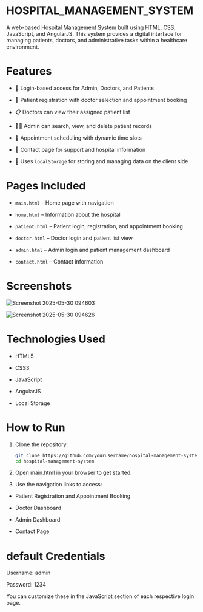 # HOSPITAL_MANAGEMENT_SYSTEM
A web-based Hospital Management System built using HTML, CSS, JavaScript, and AngularJS. This system provides a digital interface for managing patients, doctors, and administrative tasks within a healthcare environment.
# Features
- 🔐 Login-based access for Admin, Doctors, and Patients
  
- 📝 Patient registration with doctor selection and appointment booking
  
- 📋 Doctors can view their assigned patient list
  
- 🧑‍💼 Admin can search, view, and delete patient records
  
- 📅 Appointment scheduling with dynamic time slots
  
- 📨 Contact page for support and hospital information
  
- 💾 Uses `localStorage` for storing and managing data on the client side
# Pages Included
- `main.html` – Home page with navigation
  
- `home.html` – Information about the hospital
  
- `patient.html` – Patient login, registration, and appointment booking
  
- `doctor.html` – Doctor login and patient list view
  
- `admin.html` – Admin login and patient management dashboard
  
- `contact.html` – Contact information
# Screenshots
![Screenshot 2025-05-30 094603](https://github.com/user-attachments/assets/9015c613-ff9f-452f-9abd-6e1d2fda63fd)


![Screenshot 2025-05-30 094626](https://github.com/user-attachments/assets/68d01914-c46e-4299-8d5c-7e62b759f48b)

# Technologies Used
- HTML5
  
- CSS3
  
- JavaScript
  
- AngularJS
  
- Local Storage 

# How to Run
1. Clone the repository:
   ```bash
   git clone https://github.com/yourusername/hospital-management-system.git
   cd hospital-management-system
   
2. Open main.html in your browser to get started.

3. Use the navigation links to access:

- Patient Registration and Appointment Booking

- Doctor Dashboard

- Admin Dashboard

- Contact Page
# default Credentials
Username: admin

Password: 1234

You can customize these in the JavaScript section of each respective login page.
